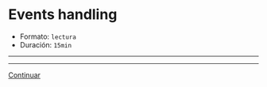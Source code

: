 # Events handling

* Formato: `lectura`
* Duración: `15min`

***

***

[Continuar](01-bubbling-capturing.md)